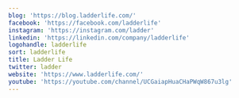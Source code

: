 ```yaml
---
blog: 'https://blog.ladderlife.com/'
facebook: 'https://facebook.com/ladderlife'
instagram: 'https://instagram.com/ladder'
linkedin: 'https://linkedin.com/company/ladderlife'
logohandle: ladderlife
sort: ladderlife
title: Ladder Life
twitter: ladder
website: 'https://www.ladderlife.com/'
youtube: 'https://youtube.com/channel/UCGaiapHuaCHaPWqW867u3lg'
---
```

